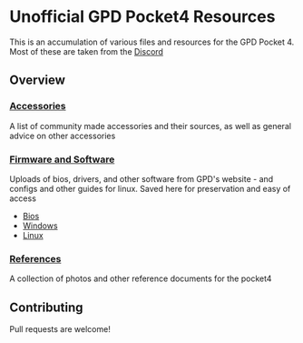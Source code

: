 # Unofficial GPD Pocket4 Resources
This is an accumulation of various files and resources for the GPD Pocket 4. Most of these are taken from the [Discord](https://discord.com/invite/gpd-devices-243411108940087297)

## Overview

### [Accessories](Accessories/Readme.md) 
  A list of community made accessories and their sources, as well as general advice on other accessories  
  
### [Firmware and Software](Firmware%20and%20Software/)
  Uploads of bios, drivers, and other software from GPD's website - and configs and other guides for linux. Saved here for preservation and easy of access
  - [Bios](https://github.com/Streetlamp123/Unofficial-GPD-Pocket4-Resources/tree/main/Firmware%20and%20Software/Bios)  
  - [Windows](https://github.com/Streetlamp123/Unofficial-GPD-Pocket4-Resources/tree/main/Firmware%20and%20Software/Windows)  
  - [Linux](Firmware%20and%20Software/Linux/Scripts%20and%20Configs)  
  
### [References](References/Photos/Readme.md)
  A collection of photos and other reference documents for the pocket4
  

## Contributing
Pull requests are welcome!
